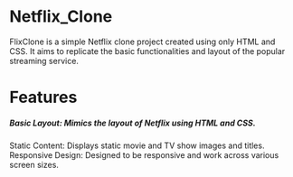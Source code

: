 # Netflix_Clone
FlixClone is a simple Netflix clone project created using only HTML and CSS. It aims to replicate the basic functionalities and layout of the popular streaming service.
# Features
##### Basic Layout: Mimics the layout of Netflix using HTML and CSS.
Static Content: Displays static movie and TV show images and titles.
Responsive Design: Designed to be responsive and work across various screen sizes.
